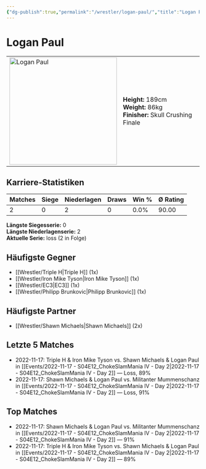 ```yaml
---
{"dg-publish":true,"permalink":"/wrestler/logan-paul/","title":"Logan Paul","tags":["wrestler"],"noteIcon":""}
---
```



# Logan Paul

<table>
        <tr>
        <td><img src="https://github.com/CptSpaulding1980/choke-slam-wrestling/releases/download/images/Logan_Paul.png" width="280" alt="Logan Paul"></td>
        <td>
        <b>Height:</b> 189cm<br>
        <b>Weight:</b> 86kg<br>
        <b>Finisher:</b> Skull Crushing Finale<br>
        </td>
        </tr>
        </table>
        

## Karriere-Statistiken

| Matches | Siege | Niederlagen | Draws | Win % | Ø Rating |
|---------|-------|-------------|-------|-------|-----------|
| 2 | 0 | 2 | 0 | 0.0% | 90.00 |

**Längste Siegesserie:** 0<br>**Längste Niederlagenserie:** 2<br>**Aktuelle Serie:** loss (2 in Folge)


## Häufigste Gegner
- [[Wrestler/Triple H\|Triple H]] (1x)
- [[Wrestler/Iron Mike Tyson\|Iron Mike Tyson]] (1x)
- [[Wrestler/EC3\|EC3]] (1x)
- [[Wrestler/Philipp Brunkovic\|Philipp Brunkovic]] (1x)

## Häufigste Partner
- [[Wrestler/Shawn Michaels\|Shawn Michaels]] (2x)

## Letzte 5 Matches
- 2022-11-17: Triple H & Iron Mike Tyson vs. Shawn Michaels & Logan Paul in [[Events/2022-11-17 - S04E12_ChokeSlamMania IV - Day 2\|2022-11-17 - S04E12_ChokeSlamMania IV - Day 2]] — Loss, 89%
- 2022-11-17: Shawn Michaels & Logan Paul vs. Militanter Mummenschanz in [[Events/2022-11-17 - S04E12_ChokeSlamMania IV - Day 2\|2022-11-17 - S04E12_ChokeSlamMania IV - Day 2]] — Loss, 91%

## Top Matches
- 2022-11-17: Shawn Michaels & Logan Paul vs. Militanter Mummenschanz in [[Events/2022-11-17 - S04E12_ChokeSlamMania IV - Day 2\|2022-11-17 - S04E12_ChokeSlamMania IV - Day 2]] — 91%
- 2022-11-17: Triple H & Iron Mike Tyson vs. Shawn Michaels & Logan Paul in [[Events/2022-11-17 - S04E12_ChokeSlamMania IV - Day 2\|2022-11-17 - S04E12_ChokeSlamMania IV - Day 2]] — 89%
